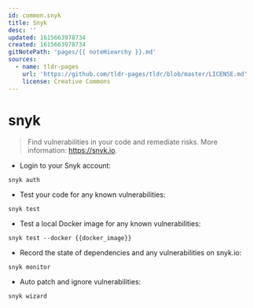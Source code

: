 ```yaml
---
id: common.snyk
title: Snyk
desc: ''
updated: 1615663978734
created: 1615663978734
gitNotePath: 'pages/{{ noteHiearchy }}.md'
sources:
  - name: tldr-pages
    url: 'https://github.com/tldr-pages/tldr/blob/master/LICENSE.md'
    license: Creative Commons
---
```

# snyk

> Find vulnerabilities in your code and remediate risks.
> More information: <https://snyk.io>.

- Login to your Snyk account:

`snyk auth`

- Test your code for any known vulnerabilities:

`snyk test`

- Test a local Docker image for any known vulnerabilities:

`snyk test --docker {{docker_image}}`

- Record the state of dependencies and any vulnerabilities on snyk.io:

`snyk monitor`

- Auto patch and ignore vulnerabilities:

`snyk wizard`

